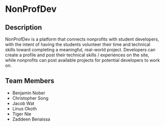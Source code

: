 # NonProfDev

## Description
NonProfDev is a platform that connects nonprofits with student developers, with the intent of having the students volunteer their time and technical skills toward completing a meaningful, real-world project. Developers can create a profile and post their technical skills / experiences on the site, while nonprofits can post available projects for potential developers to work on.

## Team Members
* Benjamin Nober
* Christopher Song
* Jacob Wat
* Linus Okoth
* Tiger Nie
* Zaddeen Benaissa